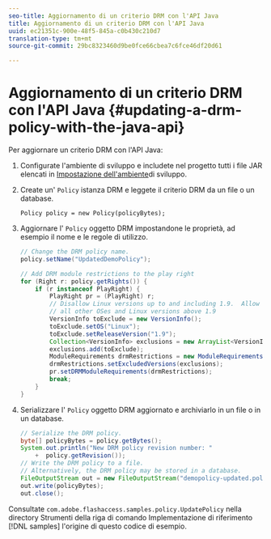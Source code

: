 ```yaml
---
seo-title: Aggiornamento di un criterio DRM con l'API Java
title: Aggiornamento di un criterio DRM con l'API Java
uuid: ec21351c-900e-48f5-845a-c0b430c210d7
translation-type: tm+mt
source-git-commit: 29bc8323460d9be0fce66cbea7c6fce46df20d61

---
```



# Aggiornamento di un criterio DRM con l&#39;API Java {#updating-a-drm-policy-with-the-java-api}

Per aggiornare un criterio DRM con l&#39;API Java:

1. Configurate l&#39;ambiente di sviluppo e includete nel progetto tutti i file JAR elencati in [Impostazione dell&#39;ambiente](../../protecting-content/setting-up-the-sdk/setup-dev-env.md)di sviluppo.
1. Create un&#39; `Policy` istanza DRM e leggete il criterio DRM da un file o un database.

   ```
   Policy policy = new Policy(policyBytes);
   ```

1. Aggiornare l&#39; `Policy` oggetto DRM impostandone le proprietà, ad esempio il nome e le regole di utilizzo.

   ```java
   // Change the DRM policy name.  
   policy.setName("UpdatedDemoPolicy");  
   
   // Add DRM module restrictions to the play right  
   for (Right r: policy.getRights()) {  
       if (r instanceof PlayRight) {  
           PlayRight pr = (PlayRight) r;  
           // Disallow Linux versions up to and including 1.9.  Allow  
           // all other OSes and Linux versions above 1.9  
           VersionInfo toExclude = new VersionInfo();  
           toExclude.setOS("Linux");  
           toExclude.setReleaseVersion("1.9");  
           Collection<VersionInfo> exclusions = new ArrayList<VersionInfo>();  
           exclusions.add(toExclude);  
           ModuleRequirements drmRestrictions = new ModuleRequirements();  
           drmRestrictions.setExcludedVersions(exclusions);  
           pr.setDRMModuleRequirements(drmRestrictions);  
           break;  
       }  
   }
   ```

1. Serializzare l&#39; `Policy` oggetto DRM aggiornato e archiviarlo in un file o in un database.

   ```java
   // Serialize the DRM policy.  
   byte[] policyBytes = policy.getBytes();  
   System.out.println("New DRM policy revision number: "  
       +  policy.getRevision());      
   // Write the DRM policy to a file.   
   // Alternatively, the DRM policy may be stored in a database.  
   FileOutputStream out = new FileOutputStream("demopolicy-updated.pol");  
   out.write(policyBytes);  
   out.close();
   ```

Consultate `com.adobe.flashaccess.samples.policy.UpdatePolicy` nella directory Strumenti della riga di comando Implementazione di riferimento [!DNL samples] l&#39;origine di questo codice di esempio.

